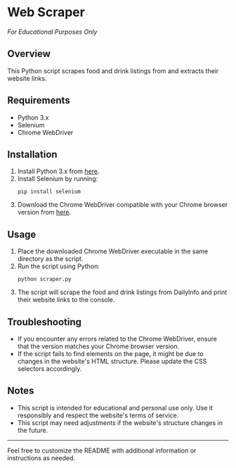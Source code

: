 # Web Scraper
*For Educational Purposes Only*
## Overview

This Python script scrapes food and drink listings from and extracts their website links.

## Requirements

- Python 3.x
- Selenium
- Chrome WebDriver

## Installation

1. Install Python 3.x from [here](https://www.python.org/downloads/).
2. Install Selenium by running:
   ```
   pip install selenium
   ```
3. Download the Chrome WebDriver compatible with your Chrome browser version from [here](https://chromedriver.chromium.org/downloads).

## Usage

1. Place the downloaded Chrome WebDriver executable in the same directory as the script.
2. Run the script using Python:
   ```
   python scraper.py
   ```
3. The script will scrape the food and drink listings from DailyInfo and print their website links to the console.

## Troubleshooting

- If you encounter any errors related to the Chrome WebDriver, ensure that the version matches your Chrome browser version.
- If the script fails to find elements on the page, it might be due to changes in the website's HTML structure. Please update the CSS selectors accordingly.

## Notes

- This script is intended for educational and personal use only. Use it responsibly and respect the website's terms of service.
- This script may need adjustments if the website's structure changes in the future.

---

Feel free to customize the README with additional information or instructions as needed.
